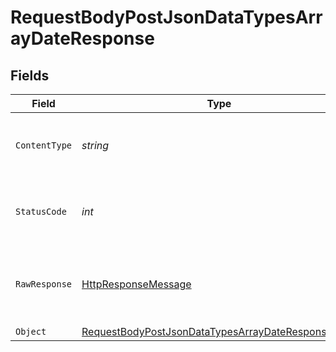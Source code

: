 # RequestBodyPostJsonDataTypesArrayDateResponse


## Fields

| Field                                                                                                                             | Type                                                                                                                              | Required                                                                                                                          | Description                                                                                                                       |
| --------------------------------------------------------------------------------------------------------------------------------- | --------------------------------------------------------------------------------------------------------------------------------- | --------------------------------------------------------------------------------------------------------------------------------- | --------------------------------------------------------------------------------------------------------------------------------- |
| `ContentType`                                                                                                                     | *string*                                                                                                                          | :heavy_check_mark:                                                                                                                | HTTP response content type for this operation                                                                                     |
| `StatusCode`                                                                                                                      | *int*                                                                                                                             | :heavy_check_mark:                                                                                                                | HTTP response status code for this operation                                                                                      |
| `RawResponse`                                                                                                                     | [HttpResponseMessage](https://learn.microsoft.com/en-us/dotnet/api/system.net.http.httpresponsemessage?view=net-5.0)              | :heavy_minus_sign:                                                                                                                | Raw HTTP response; suitable for custom response parsing                                                                           |
| `Object`                                                                                                                          | [RequestBodyPostJsonDataTypesArrayDateResponseBody](../../Models/Operations/RequestBodyPostJsonDataTypesArrayDateResponseBody.md) | :heavy_minus_sign:                                                                                                                | OK                                                                                                                                |